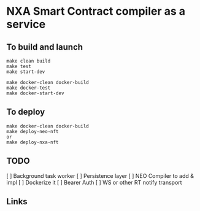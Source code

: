 NXA Smart Contract compiler as a service
========================================

To build and launch
-------------------

    make clean build
    make test
    make start-dev

    make docker-clean docker-build
    make docker-test
    make docker-start-dev


To deploy
---------

    make docker-clean docker-build
    make deploy-neo-nft
    or
    make deploy-nxa-nft


TODO
----
[ ] Background task worker
[ ] Persistence layer
[ ] NEO Compiler to add & impl
[ ] Dockerize it
[ ] Bearer Auth
[ ] WS or other RT notify transport


Links
-----
